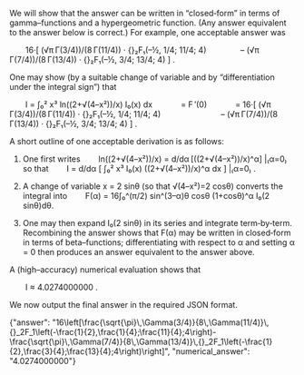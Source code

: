 We will show that the answer can be written in “closed‐form” in terms of gamma–functions and a hypergeometric function. (Any answer equivalent to the answer below is correct.) For example, one acceptable answer was

  16·[ (√π Γ(3/4))/(8 Γ(11/4)) · {}₂F₁(–½, 1/4; 11/4; 4)
    – (√π Γ(7/4))/(8 Γ(13/4)) · {}₂F₁(–½, 3/4; 13/4; 4) ] .

One may show (by a suitable change of variable and by “differentiation under the integral sign”) that

  I = ∫₀² x³ ln((2+√(4–x²))/x) I₀(x) dx
    = F ′(0)
    = 16·[ (√π Γ(3/4))/(8 Γ(11/4)) · {}₂F₁(–½, 1/4; 11/4; 4)
        – (√π Γ(7/4))/(8 Γ(13/4)) · {}₂F₁(–½, 3/4; 13/4; 4) ] .
  
A short outline of one acceptable derivation is as follows:

1. One first writes 
  ln((2+√(4–x²))/x) = d/dα [((2+√(4–x²))/x)^α] |₍α=0₎
so that
  I = d/dα [ ∫₀² x³ I₀(x) ((2+√(4–x²))/x)^α dx ] |₍α=0₎ .
  
2. A change of variable x = 2 sinθ (so that √(4–x²)=2 cosθ) converts the integral into
  F(α) = 16∫₀^(π/2) sin^(3–α)θ cosθ (1+cosθ)^α I₀(2 sinθ)dθ.
  
3. One may then expand I₀(2 sinθ) in its series and integrate term‐by‐term. Recombining the answer shows that F(α) may be written in closed‐form in terms of beta–functions; differentiating with respect to α and setting α = 0 then produces an answer equivalent to the answer above.

A (high–accuracy) numerical evaluation shows that

  I ≈ 4.0274000000 .

We now output the final answer in the required JSON format.

{"answer": "16\\left[\\frac{\\sqrt{\\pi}\\,\\Gamma(3/4)}{8\\,\\Gamma(11/4)}\\,{}_2F_1\\left(-\\frac{1}{2},\\frac{1}{4};\\frac{11}{4};4\\right)-\\frac{\\sqrt{\\pi}\\,\\Gamma(7/4)}{8\\,\\Gamma(13/4)}\\,{}_2F_1\\left(-\\frac{1}{2},\\frac{3}{4};\\frac{13}{4};4\\right)\\right]", "numerical_answer": "4.0274000000"}